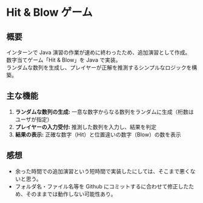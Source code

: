 # Hit & Blow ゲーム

## 概要

インターンで Java 演習の作業が速めに終わったため、追加演習として作成。  
数字当てゲーム「Hit & Blow」を Java で実装。  
ランダムな数列を生成し、プレイヤーが正解を推測するシンプルなロジックを構築。

## 主な機能

1. **ランダムな数列の生成:** 一意な数字からなる数列をランダムに生成（桁数はユーザが指定）
2. **プレイヤーの入力受付:** 推測した数列を入力し、結果を判定
3. **結果の表示:** 正確な数字（Hit）と位置違いの数字（Blow）の数を表示

## 感想

- 余った時間での追加演習という短時間で実装したにしては、そこまで悪くないと思う。
- フォルダ名・ファイル名等を Github にコミットするに合わせて修正したため、そのままでは動作しない可能性あり。

